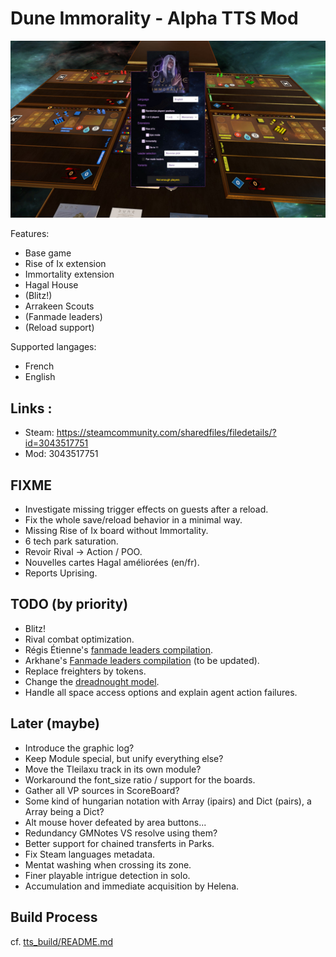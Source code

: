 # Dune Immorality - Alpha TTS Mod

![Capture](resources/capture-1.jpg)

Features:
- Base game
- Rise of Ix extension
- Immortality extension
- Hagal House
- (Blitz!)
- Arrakeen Scouts
- (Fanmade leaders)
- (Reload support)

Supported langages:
- French
- English

## Links :

- Steam: https://steamcommunity.com/sharedfiles/filedetails/?id=3043517751
- Mod: 3043517751

## FIXME

- Investigate missing trigger effects on guests after a reload.
- Fix the whole save/reload behavior in a minimal way.
- Missing Rise of Ix board without Immortality.
- 6 tech park saturation.
- Revoir Rival -> Action / POO.
- Nouvelles cartes Hagal améliorées (en/fr).
- Reports Uprising.

## TODO (by priority)

- Blitz!
- Rival combat optimization.
- Régis Étienne's [fanmade leaders compilation](https://forum.cwowd.com/t/dune-imperium-personnages-fanmade/45175).
- Arkhane's [Fanmade leaders compilation](https://boardgamegeek.com/thread/3144891/73-more-powerful-leaders-balanced-each-others-epic) (to be updated).
- Replace freighters by tokens.
- Change the [dreadnought model](https://www.thingiverse.com/thing:5326146).
- Handle all space access options and explain agent action failures.

## Later (maybe)

- Introduce the graphic log?
- Keep Module special, but unify everything else?
- Move the Tleilaxu track in its own module?
- Workaround the font_size ratio / support for the boards.
- Gather all VP sources in ScoreBoard?
- Some kind of hungarian notation with Array (ipairs) and Dict (pairs), a Array being a Dict?
- Alt mouse hover defeated by area buttons...
- Redundancy GMNotes VS resolve using them?
- Better support for chained transferts in Parks.
- Fix Steam languages metadata.
- Mentat washing when crossing its zone.
- Finer playable intrigue detection in solo.
- Accumulation and immediate acquisition by Helena.

## Build Process

cf. [tts_build/README.md](tts_build/README.md)
